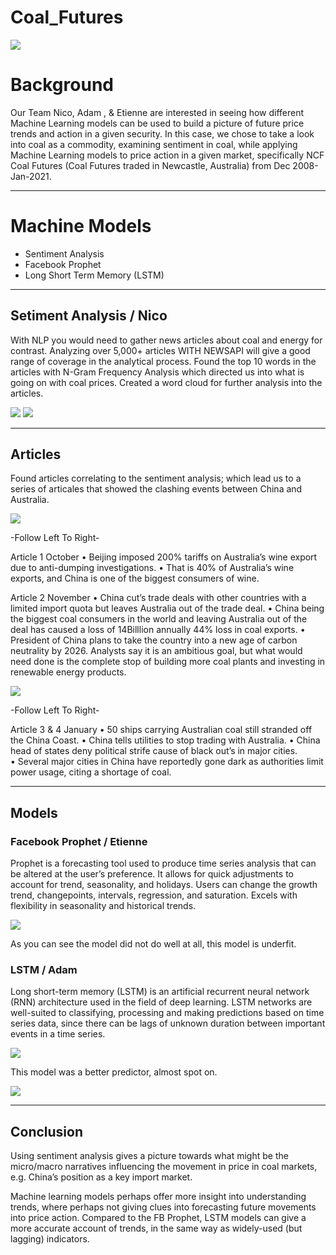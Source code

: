 # Coal_Futures


<img src="Pics/Coal_pic.jpg"/>


# Background 
  
  Our Team Nico, Adam , & Etienne are interested in seeing how different Machine Learning models can be used to build a picture of future price trends and action in a given security.
In this case, we chose to take a look into coal as a commodity, examining sentiment in coal, while applying Machine Learning models to price action in a given market, specifically NCF Coal Futures (Coal Futures traded in Newcastle, Australia) from Dec 2008-Jan-2021.

---

# Machine Models 
- Sentiment Analysis
- Facebook Prophet
- Long Short Term Memory (LSTM)

---

## Setiment Analysis    /         Nico 
   With NLP you would need to gather news articles about coal and energy for contrast. 
  Analyzing over 5,000+ articles WITH NEWSAPI will give a good range of coverage in the analytical process.
  Found the top 10 words in the articles with N-Gram Frequency Analysis which directed us into what is going on with coal prices.
  Created a word cloud for further analysis into the articles. 



<img src="Pics/sentiment.PNG"/>




<img src="Pics/word_cloud.PNG"/>

---


## Articles 


Found articles correlating to the sentiment analysis; which lead us to a series of articales that showed the clashing events between China and Australia.




<img src="Pics/Articles 1.PNG"/>



-Follow Left To Right-

Article 1 October
•	Beijing imposed 200% tariffs on Australia’s wine export due to anti-dumping investigations. 
•	 That is 40% of Australia’s wine exports, and China is one of the biggest consumers of wine.


Article 2 November 
•	China cut’s trade deals with other countries with a limited import quota but leaves Australia out of the trade deal.
•	China being the biggest coal consumers in the world and leaving Australia out of the deal has caused a loss of 14Billlion annually 44% loss in coal exports. 
•	President of China plans to take the country into a new age of carbon neutrality by 2026. Analysts say it is an ambitious goal, but what would need done is the complete stop of building more coal plants and investing in renewable energy products. 






<img src="Pics/Articles 2.PNG"/>


-Follow Left To Right-



Article 3 & 4 January
•	50 ships carrying Australian coal still stranded off the China Coast. 
•	China tells utilities to stop trading with Australia.
•	China head of states deny political strife cause of black out’s in major cities.  
•	Several major cities in China have reportedly gone dark as authorities limit power usage, citing a shortage of coal.

---


## Models

### Facebook Prophet       /         Etienne

Prophet is a forecasting tool used to produce time series analysis that can be altered at the user’s preference.
It allows for quick adjustments to account for trend, seasonality, and holidays.
Users can change the growth trend, changepoints, intervals, regression, and saturation. 
Excels with flexibility in seasonality and historical trends.



<img src="Pics/FB_prophet.PNG"/>

As you can see the model did not do well at all,  this model is underfit.


### LSTM       /        Adam


Long short-term memory (LSTM) is an artificial recurrent neural network (RNN) architecture used in the field of deep learning. 
LSTM networks are well-suited to classifying, processing and making predictions based on time series data, since there can be lags of unknown duration between important events in a time series.



<img src="Pics/lstm_model.PNG"/>


This model was a better predictor, almost spot on.  


<img src="Pics/Data_1.PNG"/>

---

## Conclusion

Using sentiment analysis gives a picture towards what might be the micro/macro narratives influencing the movement in price in coal markets, e.g. China’s position as a key import market.

Machine learning models perhaps offer more insight into understanding trends, where perhaps not giving clues into forecasting future movements into price action. 
Compared to the FB Prophet, LSTM models can give a more accurate account of trends, in the same way as widely-used (but lagging) indicators.


























